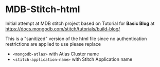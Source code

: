 # MDB-Stitch-html
Initial attempt at MDB stitch project
based on Tutorial for **Basic Blog** at https://docs.mongodb.com/stitch/tutorials/build-blog/


This is a "sanitized" version of the html file since no authentication restrictions are applied
to use please replace
- `<mongodb-atlas>` with Atlas Cluster name
- `<stitch-application-name>` with Stitch Application name
